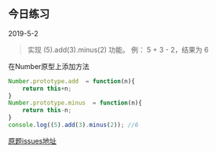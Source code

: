 ## 今日练习

2019-5-2

> 实现 (5).add(3).minus(2) 功能。
> 例： 5 + 3 - 2，结果为 6

在Number原型上添加方法

```javascript
Number.prototype.add  = function(n){
	return this+n;
}
Number.prototype.minus  = function(n){
	return this-n;
}
console.log((5).add(3).minus(2)); //6
```

[原题issues地址](https://github.com/Advanced-Frontend/Daily-Interview-Question/issues/88)